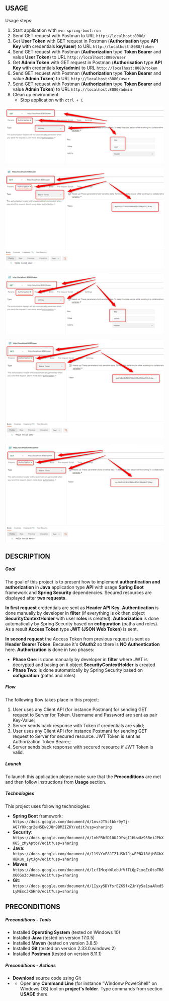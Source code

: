 USAGE
-----

Usage steps:
1. Start application with `mvn spring-boot:run`
1. Send GET request with Postman to URL `http://localhost:8080/`
1. Get **User Token** with GET request in Postman (**Authorisation** type **API Key** with credentials **key/user**) to URL `http://localhost:8080/token`
1. Send GET request with Postman (**Authorization** type **Token Bearer** and value **User Token**) to URL `http://localhost:8080/user`
1. Get **Admin Token** with GET request in Postman (**Authorisation** type **API Key** with credentials **key/admin**) to URL `http://localhost:8080/token`
1. Send GET request with Postman (**Authorization** type **Token Bearer** and value **Admin Token**) to URL `http://localhost:8080/user`
1. Send GET request with Postman (**Authorization** type **Token Bearer** and value **Admin Token**) to URL `http://localhost:8080/admin`
1. Clean up environment:
    * Stop application with `ctrl + C`

![My Image](image-1.png)

![My Image](image-2.png)

![My Image](image-3.png)

![My Image](image-4.png)

![My Image](image-5.png)


DESCRIPTION
-----------

##### Goal
The goal of this project is to present how to implement **authentication and authorization** in **Java** application type **API** with usage **Spring Boot** framework and **Spring Security** dependencies. Secured resources are displayed after **two requests**. 

**In first request** credentials are sent as **Header API Key**. **Authentication** is done manually by developer in **filter** (if everything is ok then object **SecurityContextHolder** with user **roles** is created). **Authorization** is done automatically by Spring Security based on **cofiguration** (paths and roles). As a result **Access Token** type **JWT (JSON Web Token)** is sent.

**In second request** the Access Token from previous request is sent as **Header Bearer Token**. Because it's **OAuth2** so there is **NO Authentication** here. **Authorization** is done in two phases:
* **Phase One**: is done manually by developer in **filter** where JWT is decrypted and basing on it object **SecurityContextHolder** is created 
* **Phase Two**: is done automatically by Spring Security based on **cofiguration** (paths and roles)

##### Flow
The following flow takes place in this project:
1. User uses any Client API (for instance Postman) for sending GET request to Server for Token. Username and Password are sent as pair Key-Value;
1. Server sends back response with Token if credentials are valid; 
1. User uses any Client API (for instance Postman) for sending GET request to Server for secured resource. JWT Token is sent as Authorization Token Bearer;
1. Server sends back response with secured resource if JWT Token is valid.

##### Launch
To launch this application please make sure that the **Preconditions** are met and then follow instructions from **Usage** section.

##### Technologies
This project uses following technologies:
* **Spring Boot** framework: `https://docs.google.com/document/d/1mvrJT5clbkr9yTj-AQ7YOXcqr2eHSEw2J8n9BMZIZKY/edit?usp=sharing`
* **Security**: `https://docs.google.com/document/d/1nhPRbfD10KJOYsgI1HUwUz95ReiJPbXK85_zMyAptoY/edit?usp=sharing`
* **Java**: `https://docs.google.com/document/d/119VYxF8JIZIUSk7JjwEPNX1RVjHBGbXHBKuK_1ytJg4/edit?usp=sharing`
* **Maven**: `https://docs.google.com/document/d/1cfIMcqkWlobUfVfTLQp7ixqEcOtoTR8X6OGo3cU4maw/edit?usp=sharing`
* **Git**: `https://docs.google.com/document/d/1Iyxy5DYfsrEZK5fxZJnYy5a1saARxd5LyMEscJKSHn0/edit?usp=sharing`


PRECONDITIONS
-------------

##### Preconditions - Tools
* Installed **Operating System** (tested on Windows 10)
* Installed **Java** (tested on version 17.0.5)
* Installed **Maven** (tested on version 3.8.5)
* Installed **Git** (tested on version 2.33.0.windows.2)
* Installed **Postman** (tested on version 8.11.1)

##### Preconditions - Actions
* **Download** source code using Git 
* * Open any **Command Line** (for instance "Windonw PowerShell" on Windows OS) tool on **project's folder**. Type commands from section **USAGE** there.